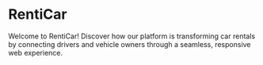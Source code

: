 # RentiCar
Welcome to RentiCar! Discover how our platform is transforming car rentals by connecting drivers and vehicle owners through a seamless, responsive web experience.
